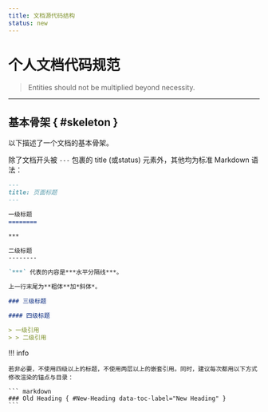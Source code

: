 ```yaml
---
title: 文档源代码结构
status: new
---
```


个人文档代码规范
================

> Entities should not be multiplied beyond necessity.

***

基本骨架 { #skeleton }
----------------------

以下描述了一个文档的基本骨架。

除了文档开头被 `---` 包裹的 title (或status) 元素外，其他均为标准 Markdown 语法：

``` markdown
---
title: 页面标题
---

一级标题
========

***

二级标题
--------

`***` 代表的内容是***水平分隔线***。

上一行末尾为**粗体**加*斜体*。

### 三级标题

#### 四级标题

> 一级引用
> > 二级引用
```

!!! info
    
    若非必要，不使用四级以上的标题，不使用两层以上的嵌套引用。同时，建议每次都用以下方式修改渲染的锚点与目录：

    ``` markdown
    ### Old Heading { #New-Heading data-toc-label="New Heading" }
    ```
